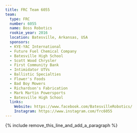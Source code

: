 ```yaml
---
title: FRC Team 6055
team:
  type: FRC
  number: 6055
  name: Boss Robotics
  rookie_year: 2016
  location: Batesville, Arkansas, USA
  sponsors:
  - KYE-YAC International
  - Future Fuel Chemical Company
  - Batesville High School
  - Scott Wood Chrysler
  - First Community Bank
  - Intimidator UTVs
  - Ballistic Specialties
  - Flower's Foods
  - Bad Boy Mowers
  - Richardson's Fabrication
  - Mark Martin Powersports
  - Batesville High School
  links:
    Website: https://www.facebook.com/BatesvilleRobotics/
    Instagram: https://www.instagram.com/frc6055
---
```


{% include remove_this_line_and_add_a_paragraph %}